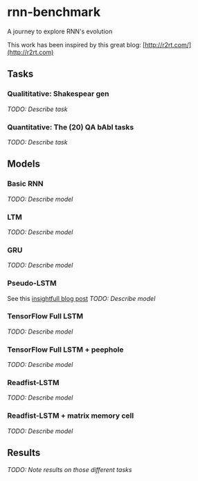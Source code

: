# rnn-benchmark
A journey to explore RNN's evolution

This work has been inspired by this great blog: [http://r2rt.com/](http://r2rt.com)


## Tasks
### Qualititative: Shakespear gen
*TODO: Describe task*

### Quantitative: The (20) QA bAbI tasks
*TODO: Describe task*


## Models
### Basic RNN
*TODO: Describe model*

### LTM
*TODO: Describe model*

### GRU
*TODO: Describe model*

### Pseudo-LSTM
See this [insightfull blog post](http://r2rt.com/written-memories-understanding-deriving-and-extending-the-lstm.html)
*TODO: Describe model*

### TensorFlow Full LSTM
*TODO: Describe model*

### TensorFlow Full LSTM + peephole
*TODO: Describe model*

### Readfist-LSTM
*TODO: Describe model*

### Readfist-LSTM + matrix memory cell
*TODO: Describe model*


## Results
*TODO: Note results on those different tasks*



